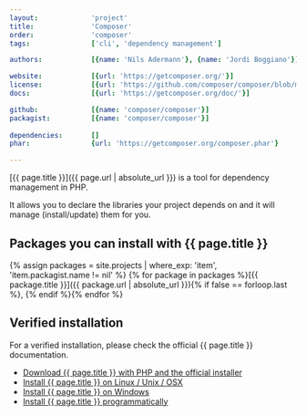 ```yaml
---
layout:             'project'
title:              'Composer'
order:              'composer'
tags:               ['cli', 'dependency management']

authors:            [{name: 'Nils Adermann'}, {name: 'Jordi Boggiano'}] 

website:            [{url: 'https://getcomposer.org/'}] 
license:            [{url: 'https://github.com/composer/composer/blob/master/LICENSE', label: 'MIT License'}] 
docs:               [{url: 'https://getcomposer.org/doc/'}] 

github:             [{name: 'composer/composer'}] 
packagist:          [{name: 'composer/composer'}]
 
dependencies:       []
phar:               {url: 'https://getcomposer.org/composer.phar'}

---
```


[{{ page.title }}]({{ page.url | absolute_url }}) is a tool for dependency management in PHP.

It allows you to declare the libraries your project depends on and it will manage (install/update) them for you. 

<!--more--> 

## Packages you can install with {{ page.title }}

{% assign packages = site.projects | where_exp: 'item', 'item.packagist.name != nil' %}
{% for package in packages %}[{{ package.title }}]({{ package.url | absolute_url }}){% if false == forloop.last %}, {% endif %}{% endfor %}

## Verified installation

For a verified installation, please check the official {{ page.title }} documentation.

- [Download {{ page.title }} with PHP and the official installer](https://getcomposer.org/download/) 
- [Install {{ page.title }} on Linux / Unix / OSX](https://getcomposer.org/doc/00-intro.md#installation-linux-unix-osx)
- [Install {{ page.title }} on Windows](https://getcomposer.org/doc/00-intro.md#installation-windows)
- [Install {{ page.title }} programmatically](https://getcomposer.org/doc/faqs/how-to-install-composer-programmatically.md)
